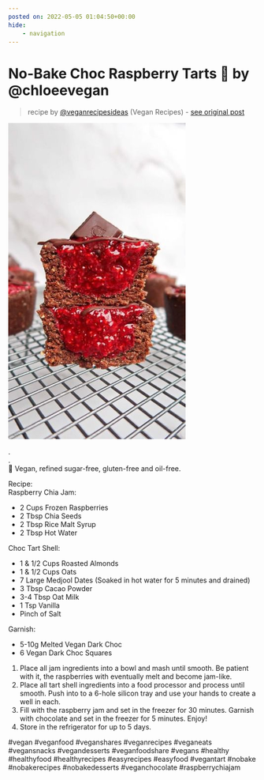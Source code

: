 ```yaml
---
posted on: 2022-05-05 01:04:50+00:00
hide:
    - navigation
---
```


# No-Bake Choc Raspberry Tarts 🍫 by @chloeevegan 

> recipe by [@veganrecipesideas](https://www.instagram.com/veganrecipesideas/) 
(Vegan Recipes) - [see original post](https://instagram.com/p/CdKEDJdAdCY)

![](../img/veganrecipesideas_05-05-2022_0105.png)

.  
.  
🤍 Vegan, refined sugar-free, gluten-free and oil-free.   
  
Recipe:  
Raspberry Chia Jam:  
- 2 Cups Frozen Raspberries  
- 2 Tbsp Chia Seeds  
- 2 Tbsp Rice Malt Syrup  
- 2 Tbsp Hot Water  
  
Choc Tart Shell:  
- 1 & 1/2 Cups Roasted Almonds  
- 1 & 1/2 Cups Oats  
- 7 Large Medjool Dates (Soaked in hot water for 5 minutes and drained)   
- 3 Tbsp Cacao Powder  
- 3-4 Tbsp Oat Milk   
- 1 Tsp Vanilla  
- Pinch of Salt  
  
Garnish:  
- 5-10g Melted Vegan Dark Choc  
- 6 Vegan Dark Choc Squares   
  
1. Place all jam ingredients into a bowl and mash until smooth. Be patient with it, the raspberries with eventually melt and become jam-like.   
2. Place all tart shell ingredients into a food processor and process until smooth. Push into to a 6-hole silicon tray and use your hands to create a well in each.   
3. Fill with the raspberry jam and set in the freezer for 30 minutes. Garnish with chocolate and set in the freezer for 5 minutes. Enjoy!  
4. Store in the refrigerator for up to 5 days.   
  
\#vegan \#veganfood \#veganshares \#veganrecipes \#veganeats \#vegansnacks \#vegandesserts \#veganfoodshare \#vegans \#healthy \#healthyfood \#healthyrecipes \#easyrecipes \#easyfood \#vegantart \#nobake \#nobakerecipes \#nobakedesserts \#veganchocolate \#raspberrychiajam   